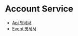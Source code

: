# Account Service

- [Api 명세서](../specification/api_spec.md)
- [Event 명세서](../specification/event_spec.md)